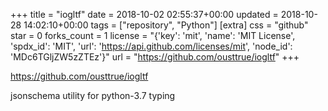 +++
title = "iogltf"
date = 2018-10-02 02:55:37+00:00
updated = 2018-10-28 14:02:10+00:00
tags = ["repository", "Python"]
[extra]
css = "github"
star = 0
forks_count = 1
license = "{'key': 'mit', 'name': 'MIT License', 'spdx_id': 'MIT', 'url': 'https://api.github.com/licenses/mit', 'node_id': 'MDc6TGljZW5zZTEz'}"
url = "https://github.com/ousttrue/iogltf"
+++

<https://github.com/ousttrue/iogltf>

jsonschema utility for python-3.7 typing
